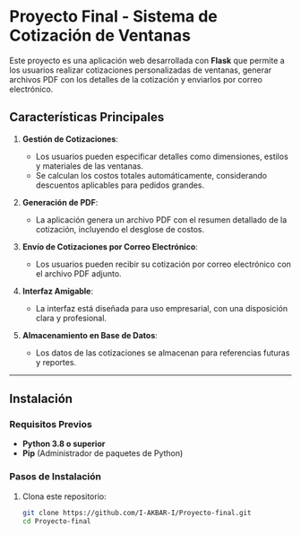 # Proyecto Final - Sistema de Cotización de Ventanas

Este proyecto es una aplicación web desarrollada con **Flask** que permite a los usuarios realizar cotizaciones personalizadas de ventanas, generar archivos PDF con los detalles de la cotización y enviarlos por correo electrónico.

## Características Principales

1. **Gestión de Cotizaciones**:
   - Los usuarios pueden especificar detalles como dimensiones, estilos y materiales de las ventanas.
   - Se calculan los costos totales automáticamente, considerando descuentos aplicables para pedidos grandes.

2. **Generación de PDF**:
   - La aplicación genera un archivo PDF con el resumen detallado de la cotización, incluyendo el desglose de costos.

3. **Envío de Cotizaciones por Correo Electrónico**:
   - Los usuarios pueden recibir su cotización por correo electrónico con el archivo PDF adjunto.

4. **Interfaz Amigable**:
   - La interfaz está diseñada para uso empresarial, con una disposición clara y profesional.

5. **Almacenamiento en Base de Datos**:
   - Los datos de las cotizaciones se almacenan para referencias futuras y reportes.

---

## Instalación

### Requisitos Previos

- **Python 3.8 o superior**
- **Pip** (Administrador de paquetes de Python)

### Pasos de Instalación

1. Clona este repositorio:
   ```bash
   git clone https://github.com/I-AKBAR-I/Proyecto-final.git
   cd Proyecto-final

